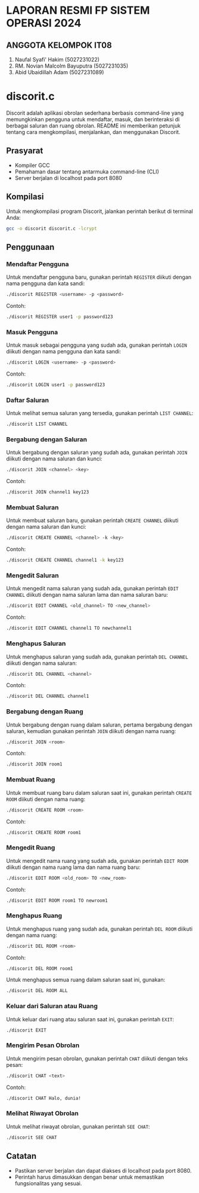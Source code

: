 # LAPORAN RESMI FP SISTEM OPERASI 2024
## ANGGOTA KELOMPOK IT08

1. Naufal Syafi' Hakim          (5027231022)
2. RM. Novian Malcolm Bayuputra (5027231035)
3. Abid Ubaidillah Adam         (5027231089)

# discorit.c

Discorit adalah aplikasi obrolan sederhana berbasis command-line yang memungkinkan pengguna untuk mendaftar, masuk, dan berinteraksi di berbagai saluran dan ruang obrolan. README ini memberikan petunjuk tentang cara mengkompilasi, menjalankan, dan menggunakan Discorit.

## Prasyarat

- Kompiler GCC
- Pemahaman dasar tentang antarmuka command-line (CLI)
- Server berjalan di localhost pada port 8080

## Kompilasi

Untuk mengkompilasi program Discorit, jalankan perintah berikut di terminal Anda:

```bash
gcc -o discorit discorit.c -lcrypt
```

## Penggunaan

### Mendaftar Pengguna

Untuk mendaftar pengguna baru, gunakan perintah `REGISTER` diikuti dengan nama pengguna dan kata sandi:

```bash
./discorit REGISTER <username> -p <password>
```

Contoh:

```bash
./discorit REGISTER user1 -p password123
```

### Masuk Pengguna

Untuk masuk sebagai pengguna yang sudah ada, gunakan perintah `LOGIN` diikuti dengan nama pengguna dan kata sandi:

```bash
./discorit LOGIN <username> -p <password>
```

Contoh:

```bash
./discorit LOGIN user1 -p password123
```

### Daftar Saluran

Untuk melihat semua saluran yang tersedia, gunakan perintah `LIST CHANNEL`:

```bash
./discorit LIST CHANNEL
```

### Bergabung dengan Saluran

Untuk bergabung dengan saluran yang sudah ada, gunakan perintah `JOIN` diikuti dengan nama saluran dan kunci:

```bash
./discorit JOIN <channel> <key>
```

Contoh:

```bash
./discorit JOIN channel1 key123
```

### Membuat Saluran

Untuk membuat saluran baru, gunakan perintah `CREATE CHANNEL` diikuti dengan nama saluran dan kunci:

```bash
./discorit CREATE CHANNEL <channel> -k <key>
```

Contoh:

```bash
./discorit CREATE CHANNEL channel1 -k key123
```

### Mengedit Saluran

Untuk mengedit nama saluran yang sudah ada, gunakan perintah `EDIT CHANNEL` diikuti dengan nama saluran lama dan nama saluran baru:

```bash
./discorit EDIT CHANNEL <old_channel> TO <new_channel>
```

Contoh:

```bash
./discorit EDIT CHANNEL channel1 TO newchannel1
```

### Menghapus Saluran

Untuk menghapus saluran yang sudah ada, gunakan perintah `DEL CHANNEL` diikuti dengan nama saluran:

```bash
./discorit DEL CHANNEL <channel>
```

Contoh:

```bash
./discorit DEL CHANNEL channel1
```

### Bergabung dengan Ruang

Untuk bergabung dengan ruang dalam saluran, pertama bergabung dengan saluran, kemudian gunakan perintah `JOIN` diikuti dengan nama ruang:

```bash
./discorit JOIN <room>
```

Contoh:

```bash
./discorit JOIN room1
```

### Membuat Ruang

Untuk membuat ruang baru dalam saluran saat ini, gunakan perintah `CREATE ROOM` diikuti dengan nama ruang:

```bash
./discorit CREATE ROOM <room>
```

Contoh:

```bash
./discorit CREATE ROOM room1
```

### Mengedit Ruang

Untuk mengedit nama ruang yang sudah ada, gunakan perintah `EDIT ROOM` diikuti dengan nama ruang lama dan nama ruang baru:

```bash
./discorit EDIT ROOM <old_room> TO <new_room>
```

Contoh:

```bash
./discorit EDIT ROOM room1 TO newroom1
```

### Menghapus Ruang

Untuk menghapus ruang yang sudah ada, gunakan perintah `DEL ROOM` diikuti dengan nama ruang:

```bash
./discorit DEL ROOM <room>
```

Contoh:

```bash
./discorit DEL ROOM room1
```

Untuk menghapus semua ruang dalam saluran saat ini, gunakan:

```bash
./discorit DEL ROOM ALL
```

### Keluar dari Saluran atau Ruang

Untuk keluar dari ruang atau saluran saat ini, gunakan perintah `EXIT`:

```bash
./discorit EXIT
```

### Mengirim Pesan Obrolan

Untuk mengirim pesan obrolan, gunakan perintah `CHAT` diikuti dengan teks pesan:

```bash
./discorit CHAT <text>
```

Contoh:

```bash
./discorit CHAT Halo, dunia!
```

### Melihat Riwayat Obrolan

Untuk melihat riwayat obrolan, gunakan perintah `SEE CHAT`:

```bash
./discorit SEE CHAT
```

## Catatan

- Pastikan server berjalan dan dapat diakses di localhost pada port 8080.
- Perintah harus dimasukkan dengan benar untuk memastikan fungsionalitas yang sesuai.

